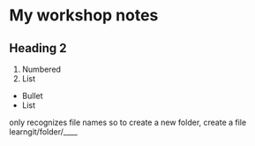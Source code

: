 # My workshop notes
## Heading 2

1. Numbered
2. List

* Bullet
* List

only recognizes file names so to create a new folder, create a file 
learngit/folder/____

